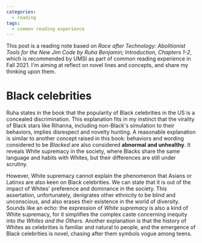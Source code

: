 ```yaml
---
categories: 
  - reading
tags:
  - common reading experience
---
```


This post is a reading note based on *Race after Technology: Abolitionist Tools for the New Jim Code by Ruha Benjamin; Introduction, Chapters 1-2*, which is recommended by UMSI as part of common reading experience in Fall 2021. I'm aiming at reflect on novel lines and concepts, and share my thinking upon them.

# Black celebrities
Ruha states in the book that the popularity of Black celebrities in the US is a concealed discrimination. This explanation fits in my instinct that the virality of Black stars like Rihanna, including non-Black's simulation to their behaviors, implies disrespect and novelty hunting. A reasonable explanation is similar to another concept raised in this book: behaviors and wording considered to be *Blacked* are also considered **abnormal and unhealthy**. It reveals White supremacy in the society, where Blacks share the same language and habits with Whites, but their differences are still under scrutiny.

However, White supremacy cannot explain the phenomenon that Asians or Latinxs are also keen on Black celebrities. We can state that it is out of the impact of Whites' preference and dominance in the society. This assertation, unfortunately, denigrates other ethnicity to be blind and unconscious, and also erases their existence in the world of diversity. Sounds like an echo: the expression of *White supremacy* is also a kind of White supremacy, for it simplifies the complex caste concerning inequity into *the Whites and the Others*. Another explanation is that the history of Whites as celebrities is familiar and natural to people, and the emergence of Black celebrities is novel, chasing after them symbols vogue among teens.
